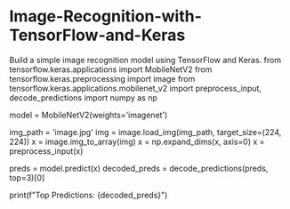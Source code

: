 # Image-Recognition-with-TensorFlow-and-Keras
Build a simple image recognition model using TensorFlow and Keras.
from tensorflow.keras.applications import MobileNetV2
from tensorflow.keras.preprocessing import image
from tensorflow.keras.applications.mobilenet_v2 import preprocess_input, decode_predictions
import numpy as np

model = MobileNetV2(weights='imagenet')

img_path = 'image.jpg'
img = image.load_img(img_path, target_size=(224, 224))
x = image.img_to_array(img)
x = np.expand_dims(x, axis=0)
x = preprocess_input(x)

preds = model.predict(x)
decoded_preds = decode_predictions(preds, top=3)[0]

print(f"Top Predictions: {decoded_preds}")
